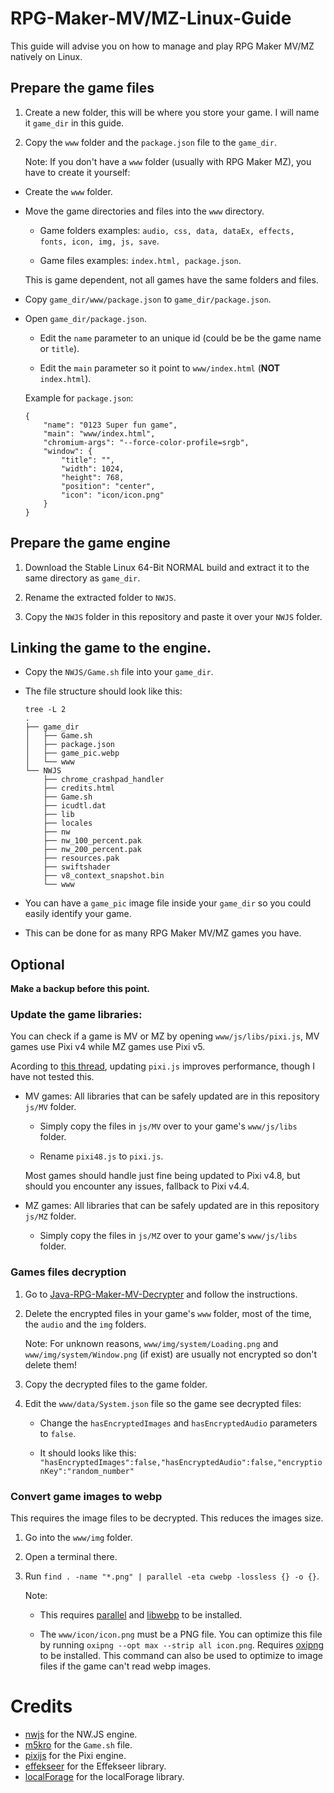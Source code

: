 # RPG-Maker-MV/MZ-Linux-Guide
This guide will advise you on how to manage and play RPG Maker MV/MZ natively on Linux.

## Prepare the game files
1. Create a new folder, this will be where you store your game. I will name it `game_dir` in this guide.

2. Copy the `www` folder and the `package.json` file to the `game_dir`.

    Note: If you don't have a `www` folder (usually with RPG Maker MZ), you have to create it yourself:

- Create the `www` folder.

- Move the game directories and files into the `www` directory.
    - Game folders examples: `audio, css, data, dataEx, effects, fonts, icon, img, js, save`. 
    
    - Game files examples: `index.html, package.json`.

    This is game dependent, not all games have the same folders and files.

- Copy `game_dir/www/package.json` to `game_dir/package.json`.

- Open `game_dir/package.json`.
    - Edit the `name` parameter to an unique id (could be be the game name or `title`).

    - Edit the `main` parameter so it point to `www/index.html` (**NOT** `index.html`). 
    
    Example for `package.json`:
    ```
    {
        "name": "0123 Super fun game",
        "main": "www/index.html",
        "chromium-args": "--force-color-profile=srgb",
        "window": {
            "title": "",
            "width": 1024,
            "height": 768,
            "position": "center",
            "icon": "icon/icon.png"
        }
    }
    ```

## Prepare the game engine
1. Download the Stable Linux 64-Bit NORMAL build and extract it to the same directory as `game_dir`.

2. Rename the extracted folder to `NWJS`.

3. Copy the `NWJS` folder in this repository and paste it over your `NWJS` folder.

## Linking the game to the engine.
- Copy the `NWJS/Game.sh` file into your `game_dir`.

- The file structure should look like this:
    ```
    tree -L 2
    .
    ├── game_dir
    │   ├── Game.sh
    │   ├── package.json
    │   ├── game_pic.webp
    │   └── www
    └── NWJS
        ├── chrome_crashpad_handler
        ├── credits.html
        ├── Game.sh
        ├── icudtl.dat
        ├── lib
        ├── locales
        ├── nw
        ├── nw_100_percent.pak
        ├── nw_200_percent.pak
        ├── resources.pak
        ├── swiftshader
        ├── v8_context_snapshot.bin
        └── www
    ```

- You can have a `game_pic` image file inside your `game_dir` so you could easily identify your game.

- This can be done for as many RPG Maker MV/MZ games you have.

## Optional
**Make a backup before this point.**

### Update the game libraries:
You can check if a game is MV or MZ by opening `www/js/libs/pixi.js`, MV games use Pixi v4 while MZ games use Pixi v5.

Acording to [this thread](https://forums.rpgmakerweb.com/index.php?threads/123317), updating `pixi.js` improves performance, though I have not tested this.

- MV games: All libraries that can be safely updated are in this repository `js/MV` folder.
    - Simply copy the files in `js/MV` over to your game's `www/js/libs` folder.

    - Rename `pixi48.js` to `pixi.js`.

    Most games should handle just fine being updated to Pixi v4.8, but should you encounter any issues, fallback to Pixi v4.4.

- MZ games: All libraries that can be safely updated are in this repository `js/MZ` folder.
    - Simply copy the files in `js/MZ` over to your game's `www/js/libs` folder.

### Games files decryption
1. Go to [Java-RPG-Maker-MV-Decrypter](https://gitlab.com/Petschko/Java-RPG-Maker-MV-Decrypter) and follow the instructions.

2. Delete the encrypted files in your game's `www` folder, most of the time, the `audio` and the `img` folders.

    Note: For unknown reasons, `www/img/system/Loading.png` and `www/img/system/Window.png` (if exist) are usually not encrypted so don't delete them!

3. Copy the decrypted files to the game folder.

4. Edit the `www/data/System.json` file so the game see decrypted files:
    - Change the `hasEncryptedImages` and `hasEncryptedAudio` parameters to `false`.

    - It should looks like this: `"hasEncryptedImages":false,"hasEncryptedAudio":false,"encryptionKey":"random_number"`

### Convert game images to webp
This requires the image files to be decrypted. This reduces the images size.
1. Go into the `www/img` folder.

2. Open a terminal there.

3. Run `find . -name "*.png" | parallel -eta cwebp -lossless {} -o {}`.

    Note:
    - This requires [parallel](https://www.gnu.org/software/parallel) and [libwebp](https://chromium.googlesource.com/webm/libwebp) to be installed.

    - The `www/icon/icon.png` must be a PNG file. You can optimize this file by running `oxipng --opt max --strip all icon.png`. Requires [oxipng](https://github.com/shssoichiro/oxipng) to be installed. This command can also be used to optimize to image files if the game can't read webp images.

# Credits
- [nwjs](https://github.com/nwjs/nw.js) for the NW.JS engine.
- [m5kro](https://github.com/m5kro/Painless-Porter) for the `Game.sh` file.
- [pixijs](https://github.com/pixijs/pixijs) for the Pixi engine.
- [effekseer](https://github.com/effekseer/EffekseerForWebGL) for the Effekseer library.
- [localForage](https://github.com/localForage/localForage) for the localForage library.
